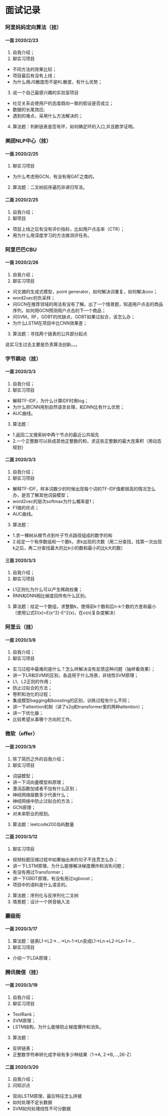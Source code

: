 # 面试记录

### 阿里妈妈定向算法（挂）
#### 一面 2020/2/23
1. 自我介绍；
2. 聊实习项目
  - 不同方法的效果比较；
  - 项目最后有没有上线；
  - 为什么用JS散度而不是KL散度，有什么优势；
3. 说一个自己最感兴趣的实验室项目
  - 社交关系会使用户的态度趋向一致的假设是否成立；
  - 数据的长尾效应;
  - 遇到的难点，采用什么方法解决的；
4. 算法题：判断链表是否有环，如何确定环的入口,并且数学证明。

### 美团NLP中心（挂）
#### 一面 2020/2/25
1. 聊实习项目
  - 为什么考虑用GCN，有没有用GAT之类的。
2. 算法题：二叉树前序遍历非递归写法。
#### 二面 2020/2/25
1. 自我介绍；
2. 聊项目
  - 项目上线之后有没有评价指标，比如用户点击率（CTR）；
  - 用为什么用深度学习的方法做测评任务。

### 阿里巴巴CBU
#### 一面 2020/2/26
1. 自我介绍；
2. 聊实习项目
  - 问文摘的生成式模型，point generator，如何解决词重复，如何解决oov；
  - word2vec的负采样；
  - 问GCN在推荐领域的用法有没有了解。出了一个情景题，知道用户点击的商品序列，如何用GCN预测用户点击的下一个商品；
  - 问SVM，RF，GDBT的优缺点，GDBT如果过拟合，该怎么办；
  - 为什么LSTM在项目中比CNN效果差；
3. 算法题：寻找两个链表的公共部分起点

说实习生过去主要是负责算法创新。。。

### 字节跳动（挂）
#### 一面 2020/3/3
1. 自我介绍；
2. 聊实习项目
  - 解释TF-IDF，为什么计算IDF时用log；
  - 为什么把CNN用到自然语言处理，和DNN比有什么优势；
  - AUC曲线。
3. 算法题：
  - 1.返回二叉搜索树中两个节点的最近公共祖先
  - 2.一个正整数可以拆成其他正整数的和，求这些正整数的最大连乘积（用动态规划）

#### 二面 2020/3/3
1. 自我介绍；
2. 聊实习项目
  - 解释TF-IDF，样本词数少的时候出现每个词的TF-IDF值都很高的情况怎么办，是否了解其他词袋模型；
  - word2vec的层次softmax为什么概率是1；
  - F1值的优点；
  - AUC曲线。
3. 算法题：
  - 1.求一棵树从根节点到叶子节点路径组成的数字的和
  - 2.给定一个有序数组和一个数k，求k出现的次数（用二分查找，找第一次出现k之后，再二分查找最大的比k小的数和最小的比k大的数）

#### 三面 2020/3/3
1. 自我介绍；
2. 聊实习项目
  - L1正则化为什么可以产生稀疏权重；
  - RNN和DNN相比梯度回传有什么区别。
3. 算法题：给定一个数组，求整数k，使得前k个数和后n-k个数的方差和最小（使用公式D(x)=E(x^2)-E^2(x)，在o(n)复杂度解决）

### 阿里云（挂）
#### 一面 2020/3/8
1. 自我介绍；
2. 聊实习项目
  - 实习过程中最难的是什么？怎么样解决没有反馈这种问题（抽样看效果）；
  - 讲一下LR和SVM的区别，各适用于什么场景，非线性SVM原理；
  - L1、L2正则的作用；
  - 防止过拟合的方法；
  - 卷积和池化的过程；
  - 集成模型bagging和boosting的区别，训练过程有什么不同；
  - 讲一下attention机制（讲了s2q和transformer里的两种attention）；
  - 讲一下优化器；
  - 比较希望从事哪个方向的工作。

### 微软（offer）
#### 一面 2020/3/9
1. 除了简历之外的自我介绍；
2. 聊实习项目
  - 词袋模型；
  - 讲一下词向量模型和原理；
  - 激活函数加或者不加有什么区别；
  - 神经网络层数多少代表什么；
  - 神经网络中防止过拟合的方法；
  - GCN原理；
  - 对未来职业的规划。
3. 算法题：leetcode200岛屿数量

#### 二面 2020/3/12
1. 聊实习项目
  - 视频标题压缩过程中如果抽出来的句子不连贯怎么办；
  - 讲一下LSTM原理，为什么能够解决梯度爆炸和消失问题；
  - 有没有用过Transformer；
  - 讲一下GBDT原理，有没有用过xgboost；
  - 项目中的语料是什么语言的。
2. 算法题：序列化与反序列化二叉树
3. 情景题：设计一个拼音输入法

### 蘑菇街
#### 一面 2020/3/17
1. 算法题：链表L1->L2->...->Ln-1->Ln变成L1->Ln->L2->Ln-1->...
2. 聊实习项目
  - 介绍一下LDA原理；

### 腾讯微信（挂）
#### 一面 2020/3/19
1. 自我介绍；
2. 聊实习项目
  - TextRank；
  - SVM原理；
  - LSTM结构，为什么能够防止梯度爆炸和消失。
3. 算法题：
  - 反转链表；
  - 正整数字符串转化成字母有多少种结果（1->A, 2->B,...,26-Z）
#### 二面 2020/3/20
1. 自我介绍；
2. 问知识点
  - 双向LSTM原理，最后特征怎么拼接
  - 如何处理不定长数据
  - SVM如何处理线性不可分数据

